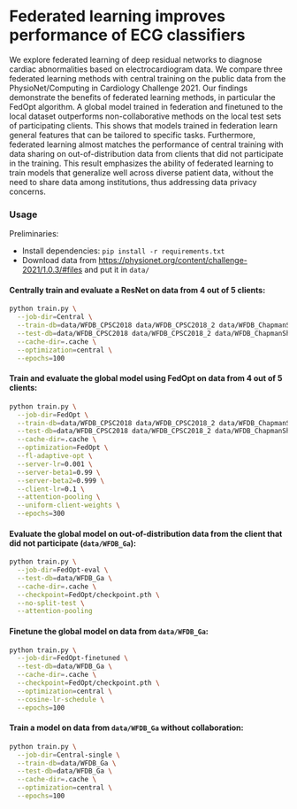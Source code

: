 # Federated learning improves performance of ECG classifiers

We explore federated learning of deep residual networks to diagnose cardiac abnormalities based on electrocardiogram data. We compare three federated learning methods with central training on the public data from the PhysioNet/Computing in Cardiology Challenge 2021. Our findings demonstrate the benefits of federated learning methods, in particular the FedOpt algorithm. A global model trained in federation and finetuned to the local dataset outperforms non-collaborative methods on the local test sets of participating clients. This shows that models trained in federation learn general features that can be tailored to specific tasks. Furthermore, federated learning almost matches the performance of central training with data sharing on out-of-distribution data from clients that did not participate in the training. This result emphasizes the ability of federated learning to train models that generalize well across diverse patient data, without the need to share data among institutions, thus addressing data privacy concerns.

### Usage

Preliminaries:
* Install dependencies: `pip install -r requirements.txt`
* Download data from https://physionet.org/content/challenge-2021/1.0.3/#files and put it in `data/`

#### Centrally train and evaluate a ResNet on data from 4 out of 5 clients:

```bash
python train.py \
  --job-dir=Central \
  --train-db=data/WFDB_CPSC2018 data/WFDB_CPSC2018_2 data/WFDB_ChapmanShaoxing data/WFDB_Ningbo data/WFDB_PTB data/WFDB_PTBXL \
  --test-db=data/WFDB_CPSC2018 data/WFDB_CPSC2018_2 data/WFDB_ChapmanShaoxing data/WFDB_Ningbo data/WFDB_PTB data/WFDB_PTBXL \
  --cache-dir=.cache \
  --optimization=central \
  --epochs=100
```

#### Train and evaluate the global model using FedOpt on data from 4 out of 5 clients:

```bash
python train.py \
  --job-dir=FedOpt \
  --train-db=data/WFDB_CPSC2018 data/WFDB_CPSC2018_2 data/WFDB_ChapmanShaoxing data/WFDB_Ningbo data/WFDB_PTB data/WFDB_PTBXL \
  --test-db=data/WFDB_CPSC2018 data/WFDB_CPSC2018_2 data/WFDB_ChapmanShaoxing data/WFDB_Ningbo data/WFDB_PTB data/WFDB_PTBXL \
  --cache-dir=.cache \
  --optimization=FedOpt \
  --fl-adaptive-opt \
  --server-lr=0.001 \
  --server-beta1=0.99 \
  --server-beta2=0.999 \
  --client-lr=0.1 \
  --attention-pooling \
  --uniform-client-weights \
  --epochs=300
```

#### Evaluate the global model on out-of-distribution data from the client that did not participate (`data/WFDB_Ga`):

```bash
python train.py \
  --job-dir=FedOpt-eval \
  --test-db=data/WFDB_Ga \
  --cache-dir=.cache \
  --checkpoint=FedOpt/checkpoint.pth \
  --no-split-test \
  --attention-pooling
```

#### Finetune the global model on data from `data/WFDB_Ga`:

```bash
python train.py \
  --job-dir=FedOpt-finetuned \
  --test-db=data/WFDB_Ga \
  --cache-dir=.cache \
  --checkpoint=FedOpt/checkpoint.pth \
  --optimization=central \
  --cosine-lr-schedule \
  --epochs=100
```

#### Train a model on data from `data/WFDB_Ga` without collaboration:

```bash
python train.py \
  --job-dir=Central-single \
  --train-db=data/WFDB_Ga \
  --test-db=data/WFDB_Ga \
  --cache-dir=.cache \
  --optimization=central \
  --epochs=100
```